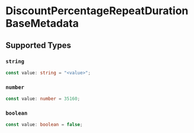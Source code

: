 # DiscountPercentageRepeatDurationBaseMetadata


## Supported Types

### `string`

```typescript
const value: string = "<value>";
```

### `number`

```typescript
const value: number = 35160;
```

### `boolean`

```typescript
const value: boolean = false;
```

